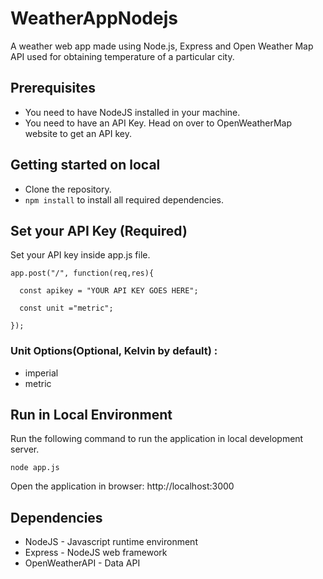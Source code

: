 # WeatherAppNodejs
A weather web app made using Node.js, Express and Open Weather Map API used for obtaining temperature of a particular city.

## Prerequisites
* You need to have NodeJS installed in your machine.
* You need to have an API Key. Head on over to OpenWeatherMap website to get an API key.

## Getting started on local
* Clone the repository.
* `npm install` to install all required dependencies.

## Set your API Key (Required)

Set your API key inside app.js file.

```
app.post("/", function(req,res){

  const apikey = "YOUR API KEY GOES HERE";
  
  const unit ="metric";

});

```

### Unit Options(Optional, Kelvin by default) :
- imperial
- metric

## Run in Local Environment
Run the following command to run the application in local development server.

`node app.js`

Open the application in browser: http://localhost:3000

## Dependencies
- NodeJS - Javascript runtime environment
- Express - NodeJS web framework
- OpenWeatherAPI - Data API

